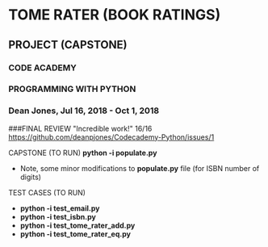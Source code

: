 # TOME RATER (BOOK RATINGS)
## PROJECT (CAPSTONE)
### CODE ACADEMY
### PROGRAMMING WITH PYTHON
### Dean Jones, Jul 16, 2018 - Oct 1, 2018

###FINAL REVIEW 
"Incredible work!" 16/16
https://github.com/deanpjones/Codecademy-Python/issues/1


CAPSTONE (TO RUN) **python -i populate.py**
- Note, some minor modifications to **populate.py** file (for ISBN number of digits) 
  
TEST CASES (TO RUN) 
- **python -i test_email.py**
- **python -i test_isbn.py**
- **python -i test_tome_rater_add.py**
- **python -i test_tome_rater_eq.py**
